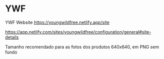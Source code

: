 # YWF
YWF Website
https://youngwildfree.netlify.app/site

https://app.netlify.com/sites/youngwildfree/configuration/general#site-details

Tamanho recomendado para as fotos dos produtos 640x640, em PNG sem fundo
